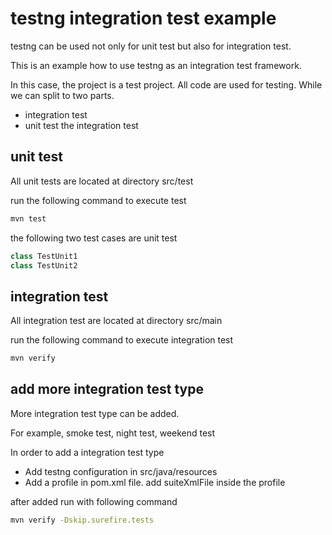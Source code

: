 # testng integration test example


testng can be used not only for unit test but also for integration test.

This is an example how to use testng as an integration test framework.

In this case, the project is a test project. All code are used for testing.
While we can split to two parts.

* integration test
* unit test the integration test

## unit test

All unit tests are located at directory src/test

run the following command to execute test

```bash
mvn test
```

the following two test cases are unit test

```java
class TestUnit1
class TestUnit2
```

## integration test

All integration test are located at directory src/main

run the following command to execute integration test

```bash
mvn verify
```

## add more integration test type

More integration test type can be added.

For example, smoke test, night test, weekend test

In order to add a integration test type

* Add testng configuration in src/java/resources
* Add a profile in pom.xml file. add suiteXmlFile inside the profile

after added run with following command

```bash
mvn verify -Dskip.surefire.tests
```



